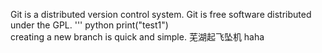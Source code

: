 Git is a distributed version control system.
Git is free software distributed under the GPL.
''' python
print("test1")  
creating a new branch is quick and simple.
芜湖起飞坠机
haha